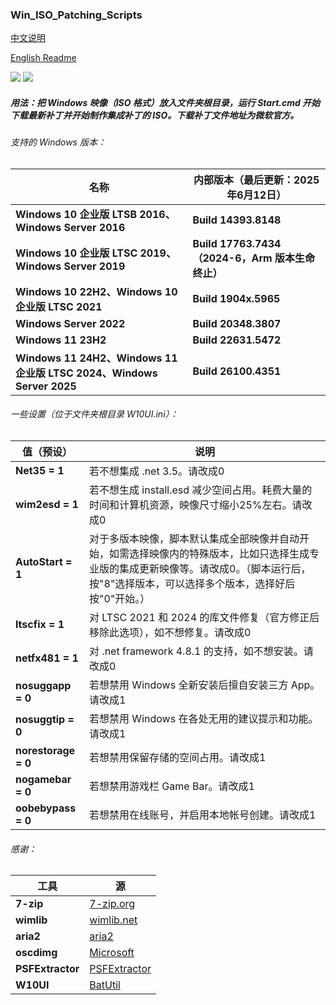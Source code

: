### Win_ISO_Patching_Scripts

[中文说明](https://github.com/adavak/Win_ISO_Patching_Scripts/blob/master/README_cn.md)

[English Readme](https://github.com/adavak/Win_ISO_Patching_Scripts/blob/master/README.md)

<a href="https://github.com/adavak/Win_ISO_Patching_Scripts/releases/latest"><img src="https://img.shields.io/github/v/release/adavak/Win_ISO_Patching_Scripts"></a>
<a href="https://github.com/adavak/Win_ISO_Patching_Scripts/releases/latest"><img src="https://img.shields.io/github/release-date-pre/adavak/Win_ISO_Patching_Scripts"></a>

##### 用法：把 Windows 映像（ISO 格式）放入文件夹根目录，运行 Start.cmd 开始下载最新补丁并开始制作集成补丁的 ISO。下载补丁文件地址为微软官方。

###### 支持的 Windows 版本：

|名称|内部版本（最后更新：2025年6月12日）|
|---|---|
|**Windows 10 企业版 LTSB 2016、Windows Server 2016**|**Build 14393.8148**|
|**Windows 10 企业版 LTSC 2019、Windows Server 2019**|**Build 17763.7434（2024-6，Arm 版本生命终止）**|
|**Windows 10 22H2、Windows 10 企业版 LTSC 2021**|**Build 1904x.5965**|
|**Windows Server 2022**|**Build 20348.3807**|
|**Windows 11 23H2**|**Build 22631.5472**|
|**Windows 11 24H2、Windows 11 企业版 LTSC 2024、Windows Server 2025**|**Build 26100.4351**|

###### 一些设置（位于文件夹根目录 W10UI.ini）：
|值（预设）|说明|
|---|---|
|**Net35 = 1**|若不想集成 .net 3.5。请改成0|
|**wim2esd = 1**|若不想生成 install.esd 减少空间占用。耗费大量的时间和计算机资源，映像尺寸缩小25%左右。请改成0|
|**AutoStart = 1**|对于多版本映像，脚本默认集成全部映像并自动开始，如需选择映像内的特殊版本，比如只选择生成专业版的集成更新映像等。请改成0。（脚本运行后，按"8"选择版本，可以选择多个版本，选择好后按"0"开始。）|
|**ltscfix = 1**|对 LTSC 2021 和 2024 的库文件修复（官方修正后移除此选项），如不想修复。请改成0|
|**netfx481 = 1**|对 .net framework 4.8.1 的支持，如不想安装。请改成0|
|**nosuggapp = 0**|若想禁用 Windows 全新安装后擅自安装三方 App。请改成1|
|**nosuggtip = 0**|若想禁用 Windows 在各处无用的建议提示和功能。请改成1|
|**norestorage = 0**|若想禁用保留存储的空间占用。请改成1|
|**nogamebar = 0**|若想禁用游戏栏 Game Bar。请改成1|
|**oobebypass = 0**|若想禁用在线账号，并启用本地帐号创建。请改成1|

###### 感谢：
|工具|源|
|---|---|
|**7-zip**|[7-zip.org](https://www.7-zip.org)|
|**wimlib**|[wimlib.net](https://wimlib.net)|
|**aria2**|[aria2](https://github.com/aria2/aria2)|
|**oscdimg**|[Microsoft](https://learn.microsoft.com/en-us/windows-hardware/manufacture/desktop/oscdimg-command-line-options)|
|**PSFExtractor**|[PSFExtractor](https://github.com/Secant1006/PSFExtractor)|
|**W10UI**|[BatUtil](https://github.com/abbodi1406/BatUtil)|
